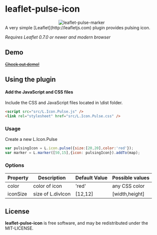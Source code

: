 leaflet-pulse-icon
=====================
<div style="text-align:center" align="center">
  <img src="http://filipzava.github.io/leaflet-pulse-marker/leaflet-pulse-marker.png" alt="leaflet-pulse-marker" />
</div>
A very simple [Leaflet](http://leafletjs.com) plugin provides pulsing icon.

*Requires Leaflet 0.7.0 or newer and modern browser*

## Demo
~~[Check out demo!](http://filipzava.github.io/leaflet-pulse-marker)~~
## Using the plugin
#### Add the JavaScript and CSS files

Include the CSS and JavaScript files located in \dist folder.

```html
<script src="src/L.Icon.Pulse.js" />
<link rel="stylesheet" href="src/L.Icon.Pulse.css" />
```

### Usage
Create a new L.Icon.Pulse

```javascript
var pulsingIcon = L.icon.pulse({size:[20,20],color:'red'});
var marker = L.marker([50,15],{icon: pulsingIcon}).addTo(map);
```
### Options
| Property        | Description            | Default Value | Possible  values         |
| --------------- | ---------------------- | ------------- | ------------------------ |
| color           | color of icon         | 'red'         | any CSS color            |
| iconSize        | size of L.divIcon      | [12,12]       | <Point> [width,height]   |


## License
**leaflet-pulse-icon** is free software, and may be redistributed under the MIT-LICENSE.

